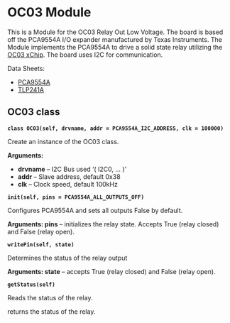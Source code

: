 # OC03 Module

This is a Module for the OC03 Relay Out Low Voltage. The board is based off the PCA9554A I/O expander manufactured by Texas Instruments.
The Module implements the PCA9554A to drive a solid state relay utilizing the [OC03 xChip](https://wiki.xinabox.cc/OC03_-_Relay_Out). The board uses I2C for communication.

Data Sheets:


* [PCA9554A](http://www.ti.com/lit/ds/symlink/pca9554a.pdf)
* [TLP241A](https://toshiba.semicon-storage.com/info/docget.jsp?did=14237&prodName=TLP241A)

## OC03 class


**`class OC03(self, drvname, addr = PCA9554A_I2C_ADDRESS, clk = 100000)`**

Create an instance of the OC03 class.


**Arguments:**

    
* **drvname** – I2C Bus used ‘( I2C0, … )’
* **addr** – Slave address, default 0x38
* **clk** – Clock speed, default 100kHz



**`init(self, pins = PCA9554A_ALL_OUTPUTS_OFF)`**

Configures PCA9554A and sets all outputs False by default.


**Arguments: pins** – initializes the relay state. Accepts True (relay closed) and False (relay open).



**`writePin(self, state)`**

Determines the status of the relay output


**Arguments: state** – accepts True (relay closed) and False (relay open).


**`getStatus(self)`**

Reads the status of the relay.

returns the status of the relay.
